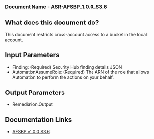 ### Document Name - ASR-AFSBP_1.0.0_S3.6

## What does this document do?
This document restricts cross-account access to a bucket in the local account.

## Input Parameters
* Finding: (Required) Security Hub finding details JSON
* AutomationAssumeRole: (Required) The ARN of the role that allows Automation to perform the actions on your behalf.

## Output Parameters
* Remediation.Output

## Documentation Links
* [AFSBP v1.0.0 S3.6](https://docs.aws.amazon.com/securityhub/latest/userguide/securityhub-standards-fsbp-controls.html#fsbp-s3-6)
